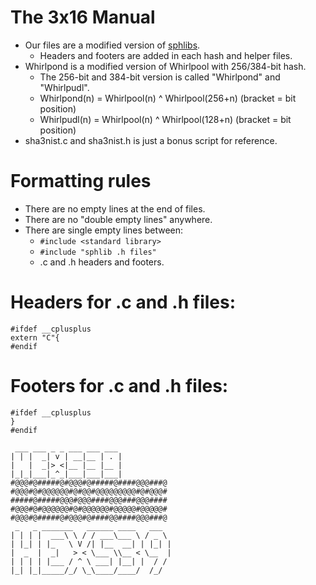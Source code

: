 # The 3x16 Manual
- Our files are a modified version of [sphlibs](http://saphir2.com/sphlib/).
    - Headers and footers are added in each hash and helper files.
- Whirlpond is a modified version of Whirlpool with 256/384-bit hash.
    - The 256-bit and 384-bit version is called "Whirlpond" and "Whirlpudl".
    - Whirlpond(n) = Whirlpool(n) ^ Whirlpool(256+n) (bracket = bit position)
    - Whirlpudl(n) = Whirlpool(n) ^ Whirlpool(128+n) (bracket = bit position)
- sha3nist.c and sha3nist.h is just a bonus script for reference.

# Formatting rules
- There are no empty lines at the end of files.
- There are no "double empty lines" anywhere.
- There are single empty lines between:
    - `#include <standard library>`
    - `#include "sphlib .h files"`
    - .c and .h headers and footers.

# Headers for .c and .h files:
```
#ifdef __cplusplus
extern "C"{
#endif
```

# Footers for .c and .h files:
```
#ifdef __cplusplus
}
#endif
```


```
 ___ ___ _ _ ___ ___ ___ 
| | |  _| v | __|__ | . |
|   |  _|> <|__ |__ |__ |
|_|_|___|_^_|___|___|___|
#@@@#@#####@#@@@#@#####@####@@@###@
#@@@#@#@@@@@@#@#@@#@@@@@@@@@#@#@@@#
#####@#####@@@#@@@####@@@###@@@####
#@@@#@#@@@@@@#@#@@@@@@#@@@@@#@@@@@#
#@@@#@#####@#@@@#@####@@####@@@###@
 _   _ _______   ______ ____   ___  
| | | |  ___\ \ / / ___\___ \ / _ \ 
| |_| | |_   \ V /| |__  __| | |_| |
|  _  |  _|   > < \___ \\__ < \__  |
| | | | |___ / ^ \ ___| |__| |  / / 
|_| |_|_____/_/ \_\____/____/  /_/  
```